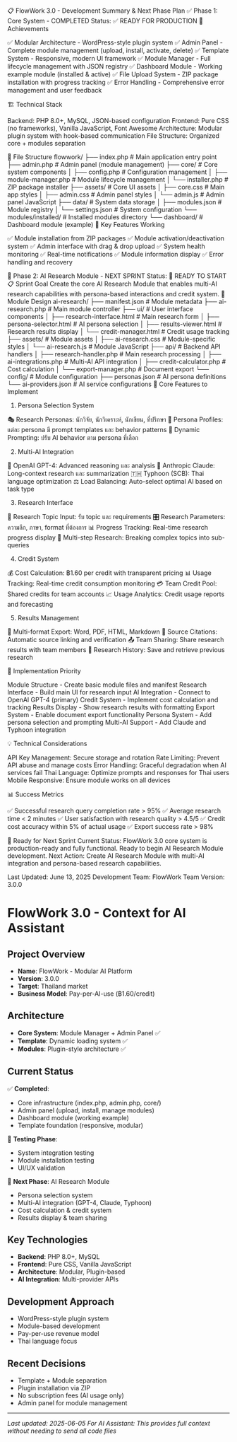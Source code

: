 📋 FlowWork 3.0 - Development Summary & Next Phase Plan
✅ Phase 1: Core System - COMPLETED
Status: ✅ READY FOR PRODUCTION
🎯 Achievements

✅ Modular Architecture - WordPress-style plugin system
✅ Admin Panel - Complete module management (upload, install, activate, delete)
✅ Template System - Responsive, modern UI framework
✅ Module Manager - Full lifecycle management with JSON registry
✅ Dashboard Module - Working example module (installed & active)
✅ File Upload System - ZIP package installation with progress tracking
✅ Error Handling - Comprehensive error management and user feedback

🏗️ Technical Stack

Backend: PHP 8.0+, MySQL, JSON-based configuration
Frontend: Pure CSS (no frameworks), Vanilla JavaScript, Font Awesome
Architecture: Modular plugin system with hook-based communication
File Structure: Organized core + modules separation

📁 File Structure
flowwork/
├── index.php              # Main application entry point
├── admin.php              # Admin panel (module management)
├── core/                  # Core system components
│   ├── config.php         # Configuration management
│   ├── module-manager.php # Module lifecycle management
│   └── installer.php      # ZIP package installer
├── assets/                # Core UI assets
│   ├── core.css          # Main app styles
│   ├── admin.css         # Admin panel styles
│   └── admin.js          # Admin panel JavaScript
├── data/                  # System data storage
│   ├── modules.json       # Module registry
│   └── settings.json      # System configuration
└── modules/installed/     # Installed modules directory
    └── dashboard/         # Dashboard module (example)
🔧 Key Features Working

✅ Module installation from ZIP packages
✅ Module activation/deactivation system
✅ Admin interface with drag & drop upload
✅ System health monitoring
✅ Real-time notifications
✅ Module information display
✅ Error handling and recovery


🎯 Phase 2: AI Research Module - NEXT SPRINT
Status: 🔄 READY TO START
📋 Sprint Goal
Create the core AI Research Module that enables multi-AI research capabilities with persona-based interactions and credit system.
🎨 Module Design
ai-research/
├── manifest.json                 # Module metadata
├── ai-research.php              # Main module controller
├── ui/                          # User interface components
│   ├── research-interface.html  # Main research form
│   ├── persona-selector.html    # AI persona selection
│   ├── results-viewer.html      # Research results display
│   └── credit-manager.html      # Credit usage tracking
├── assets/                      # Module assets
│   ├── ai-research.css         # Module-specific styles
│   └── ai-research.js          # Module JavaScript
├── api/                        # Backend API handlers
│   ├── research-handler.php    # Main research processing
│   ├── ai-integrations.php     # Multi-AI API integration
│   ├── credit-calculator.php   # Cost calculation
│   └── export-manager.php      # Document export
└── config/                     # Module configuration
    ├── personas.json           # AI persona definitions
    └── ai-providers.json       # AI service configurations
🧠 Core Features to Implement
1. Persona Selection System

🎭 Research Personas: นักวิจัย, นักวิเคราะห์, นักเขียน, ที่ปรึกษา
🎯 Persona Profiles: แต่ละ persona มี prompt templates และ behavior patterns
🔄 Dynamic Prompting: ปรับ AI behavior ตาม persona ที่เลือก

2. Multi-AI Integration

🤖 OpenAI GPT-4: Advanced reasoning และ analysis
🧠 Anthropic Claude: Long-context research และ summarization
🇹🇭 Typhoon (SCB): Thai language optimization
⚖️ Load Balancing: Auto-select optimal AI based on task type

3. Research Interface

📝 Research Topic Input: รับ topic และ requirements
🎛️ Research Parameters: ความลึก, ภาษา, format ที่ต้องการ
📊 Progress Tracking: Real-time research progress display
🔄 Multi-step Research: Breaking complex topics into sub-queries

4. Credit System

💰 Cost Calculation: ฿1.60 per credit with transparent pricing
📊 Usage Tracking: Real-time credit consumption monitoring
💳 Team Credit Pool: Shared credits for team accounts
📈 Usage Analytics: Credit usage reports and forecasting

5. Results Management

📄 Multi-format Export: Word, PDF, HTML, Markdown
🔗 Source Citations: Automatic source linking and verification
📤 Team Sharing: Share research results with team members
💾 Research History: Save and retrieve previous research

🎯 Implementation Priority

Module Structure - Create basic module files and manifest
Research Interface - Build main UI for research input
AI Integration - Connect to OpenAI GPT-4 (primary)
Credit System - Implement cost calculation and tracking
Results Display - Show research results with formatting
Export System - Enable document export functionality
Persona System - Add persona selection and prompting
Multi-AI Support - Add Claude and Typhoon integration

💡 Technical Considerations

API Key Management: Secure storage and rotation
Rate Limiting: Prevent API abuse and manage costs
Error Handling: Graceful degradation when AI services fail
Thai Language: Optimize prompts and responses for Thai users
Mobile Responsive: Ensure module works on all devices

📊 Success Metrics

✅ Successful research query completion rate > 95%
✅ Average research time < 2 minutes
✅ User satisfaction with research quality > 4.5/5
✅ Credit cost accuracy within 5% of actual usage
✅ Export success rate > 98%


🚀 Ready for Next Sprint
Current Status: FlowWork 3.0 core system is production-ready and fully functional. Ready to begin AI Research Module development.
Next Action: Create AI Research Module with multi-AI integration and persona-based research capabilities.

Last Updated: June 13, 2025
Development Team: FlowWork Team
Version: 3.0.0


# FlowWork 3.0 - Context for AI Assistant

## Project Overview
- **Name**: FlowWork - Modular AI Platform
- **Version**: 3.0.0  
- **Target**: Thailand market
- **Business Model**: Pay-per-AI-use (฿1.60/credit)

## Architecture
- **Core System**: Module Manager + Admin Panel ✅
- **Template**: Dynamic loading system ✅
- **Modules**: Plugin-style architecture ✅

## Current Status
✅ **Completed**:
- Core infrastructure (index.php, admin.php, core/)
- Admin panel (upload, install, manage modules)
- Dashboard module (working example)
- Template foundation (responsive, modular)

🔄 **Testing Phase**:
- System integration testing
- Module installation testing
- UI/UX validation

🎯 **Next Phase**: AI Research Module
- Persona selection system
- Multi-AI integration (GPT-4, Claude, Typhoon)
- Cost calculation & credit system
- Results display & team sharing

## Key Technologies
- **Backend**: PHP 8.0+, MySQL
- **Frontend**: Pure CSS, Vanilla JavaScript
- **Architecture**: Modular, Plugin-based
- **AI Integration**: Multi-provider APIs

## Development Approach
- WordPress-style plugin system
- Module-based development
- Pay-per-use revenue model
- Thai language focus

## Recent Decisions
- Template + Module separation
- Plugin installation via ZIP
- No subscription fees (AI usage only)
- Admin panel for module management

---
*Last updated: 2025-06-05*
*For AI Assistant: This provides full context without needing to send all code files*
